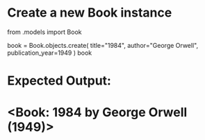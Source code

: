 # Create a new Book instance
from .models import Book

book = Book.objects.create(
    title="1984",
    author="George Orwell",
    publication_year=1949
)
book


# Expected Output:
# <Book: 1984 by George Orwell (1949)>

